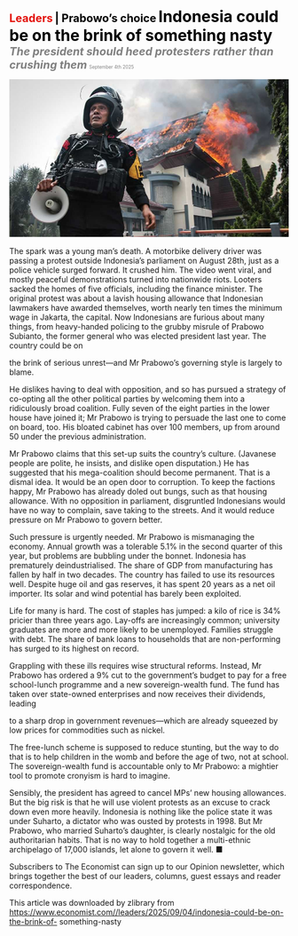 <span style="color:#E3120B; font-size:14.9pt; font-weight:bold;">Leaders</span> <span style="color:#000000; font-size:14.9pt; font-weight:bold;">| Prabowo’s choice</span>
<span style="color:#000000; font-size:21.0pt; font-weight:bold;">Indonesia could be on the brink of something nasty</span>
<span style="color:#808080; font-size:14.9pt; font-weight:bold; font-style:italic;">The president should heed protesters rather than crushing them</span>
<span style="color:#808080; font-size:6.2pt;">September 4th 2025</span>

![](../images/007_Indonesia_could_be_on_the_brink_of_something_nasty/p0029_img01.jpeg)

The spark was a young man’s death. A motorbike delivery driver was passing a protest outside Indonesia’s parliament on August 28th, just as a police vehicle surged forward. It crushed him. The video went viral, and mostly peaceful demonstrations turned into nationwide riots. Looters sacked the homes of five officials, including the finance minister. The original protest was about a lavish housing allowance that Indonesian lawmakers have awarded themselves, worth nearly ten times the minimum wage in Jakarta, the capital. Now Indonesians are furious about many things, from heavy-handed policing to the grubby misrule of Prabowo Subianto, the former general who was elected president last year. The country could be on

the brink of serious unrest—and Mr Prabowo’s governing style is largely to blame.

He dislikes having to deal with opposition, and so has pursued a strategy of co-opting all the other political parties by welcoming them into a ridiculously broad coalition. Fully seven of the eight parties in the lower house have joined it; Mr Prabowo is trying to persuade the last one to come on board, too. His bloated cabinet has over 100 members, up from around 50 under the previous administration.

Mr Prabowo claims that this set-up suits the country’s culture. (Javanese people are polite, he insists, and dislike open disputation.) He has suggested that his mega-coalition should become permanent. That is a dismal idea. It would be an open door to corruption. To keep the factions happy, Mr Prabowo has already doled out bungs, such as that housing allowance. With no opposition in parliament, disgruntled Indonesians would have no way to complain, save taking to the streets. And it would reduce pressure on Mr Prabowo to govern better.

Such pressure is urgently needed. Mr Prabowo is mismanaging the economy. Annual growth was a tolerable 5.1% in the second quarter of this year, but problems are bubbling under the bonnet. Indonesia has prematurely deindustrialised. The share of GDP from manufacturing has fallen by half in two decades. The country has failed to use its resources well. Despite huge oil and gas reserves, it has spent 20 years as a net oil importer. Its solar and wind potential has barely been exploited.

Life for many is hard. The cost of staples has jumped: a kilo of rice is 34% pricier than three years ago. Lay-offs are increasingly common; university graduates are more and more likely to be unemployed. Families struggle with debt. The share of bank loans to households that are non-performing has surged to its highest on record.

Grappling with these ills requires wise structural reforms. Instead, Mr Prabowo has ordered a 9% cut to the government’s budget to pay for a free school-lunch programme and a new sovereign-wealth fund. The fund has taken over state-owned enterprises and now receives their dividends, leading

to a sharp drop in government revenues—which are already squeezed by low prices for commodities such as nickel.

The free-lunch scheme is supposed to reduce stunting, but the way to do that is to help children in the womb and before the age of two, not at school. The sovereign-wealth fund is accountable only to Mr Prabowo: a mightier tool to promote cronyism is hard to imagine.

Sensibly, the president has agreed to cancel MPs’ new housing allowances. But the big risk is that he will use violent protests as an excuse to crack down even more heavily. Indonesia is nothing like the police state it was under Suharto, a dictator who was ousted by protests in 1998. But Mr Prabowo, who married Suharto’s daughter, is clearly nostalgic for the old authoritarian habits. That is no way to hold together a multi-ethnic archipelago of 17,000 islands, let alone to govern it well. ■

Subscribers to The Economist can sign up to our Opinion newsletter, which brings together the best of our leaders, columns, guest essays and reader correspondence.

This article was downloaded by zlibrary from https://www.economist.com//leaders/2025/09/04/indonesia-could-be-on-the-brink-of- something-nasty